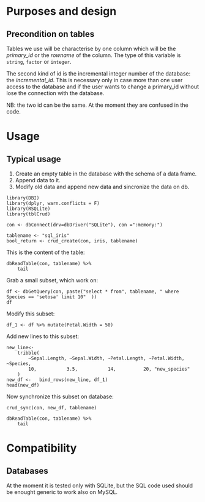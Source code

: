 # Purposes and design

## Precondition on tables

Tables we use will be characterise by one column which will be the *primary_id* or the *rowname* of the column. The type of this variable is `string`, `factor` or `integer`.

The second kind of id is the incremental integer number of the database: the *incremental_id*. This is necessary only in case more than one user access to the database and if the user wants to change a primary_id without lose the connection with the database.

NB: the two id can be the same. At the moment they are confused in the code.

# Usage

## Typical usage

1. Create an empty table in the database with the schema of a data frame.
2. Append data to it.
3. Modify old data and append new data and sincronize the data on db.

```{r, echo=FALSE, include=FALSE}
library(DBI)
library(dplyr, warn.conflicts = F)
library(RSQLite)
library(tblCrud)
```

```{r}
con <- dbConnect(drv=dbDriver("SQLite"), con =":memory:")

tablename <- "sql_iris"
bool_return <- crud_create(con, iris, tablename)
```

This is the content of the table:

```{r}
dbReadTable(con, tablename) %>%
	tail
```

Grab a small subset, which work on:

```{r}
df <- dbGetQuery(con, paste("select * from", tablename, " where Species == 'setosa' limit 10"  ))
df
```

Modify this subset:

```{r}
df_1 <- df %>% mutate(Petal.Width = 50)
```

Add new lines to this subset:

```{r}
new_line<-
	tribble(
		~Sepal.Length, ~Sepal.Width, ~Petal.Length, ~Petal.Width, ~Species,
		10,           3.5,           14,          20, "new_species"
	)
new_df <-	bind_rows(new_line,	df_1)
head(new_df)
```

Now synchronize this subset on database:

```{r}
crud_sync(con, new_df, tablename)

dbReadTable(con, tablename) %>%
	tail
```

# Compatibility

## Databases

At the moment it is tested only with SQLite, but the SQL code used should be enought generic to work also on MySQL.
